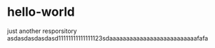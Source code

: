 # hello-world
just another resporsitory
asdasdasdasdasd11111111111111123sdaaaaaaaaaaaaaaaaaaaaaaaaaafafa
